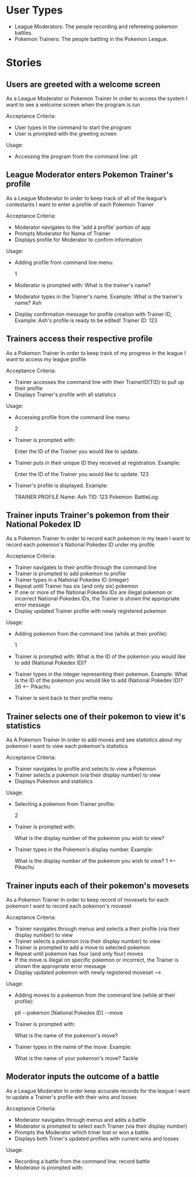 # User Types

* League Moderators: The people recording and refereeing pokemon battles.
* Pokemon Trainers: The people battling in the Pokemon League.

# Stories

## Users are greeted with a welcome screen

As a League Moderator or Pokemon Trainer
In order to access the system
I want to see a welcome screen when the program is run

Acceptance Criteria:
* User types in the command to start the program
* User is prompted with the greeting screen

Usage:
* Accessing the program from the command line:
    plt

## League Moderator enters Pokemon Trainer's profile

As a League Moderator
In order to keep track of all of the league's contestants
I want to enter a profile of each Pokemon Trainer

Acceptance Criteria:
* Moderator navigates to the 'add a profile' portion of app
* Prompts Moderator for Name of Trainer
* Displays profile for Moderator to confirm information

Usage:
* Adding profile from command line menu:

    1

* Moderator is prompted with:
  What is the trainer's name?
* Moderator types in the Trainer's name. Example:
  What is the trainer's name?
    Ash
* Display confirmation message for profile creation with Trainer ID, Example:
  Ash's profile is ready to be edited! Trainer ID: 123

## Trainers access their respective profile

As a Pokemon Trainer
In order to keep track of my progress in the league
I want to access my league profile

Acceptance Criteria:
* Trainer accesses the command line with their TrainerID(TID) to pull up their profile
* Displays Trainer's profile with all statistics

Usage:
* Accessing profile from the command line menu:

    2

* Trainer is prompted with:

    Enter the ID of the Trainer you would like to update.

* Trainer puts in their unique ID they received at registration. Example:

    Enter the ID of the Trainer you would like to update.
    123

* Trainer's profile is displayed. Example:

    TRAINER PROFILE
    Name: Ash
    TID: 123
    Pokemon: <none>
    BattleLog: <none>

## Trainer inputs Trainer's pokemon from their National Pokedex ID

As a Pokemon Trainer
In order to record each pokemon in my team
I want to record each pokemon's National Pokedex ID under my profile

Acceptance Criteria:
* Trainer navigates to their profile through the command line
* Trainer is prompted to add pokemon to profile
* Trainer types in a National Pokedex ID (integer)
* Repeat until Trainer has six (and only six) pokemon
* If one or more of the National Pokedex IDs are illegal pokemon or incorrect National Pokedex IDs, the Trainer is shown the appropriate error message
* Display updated Trainer profile with newly registered pokemon

Usage:
* Adding pokemon from the command line (while at their profile):

    1

* Trainer is prompted with:
  What is the ID of the pokemon you would like to add (National Pokedex ID)?
* Trainer types in the integer representing their pokemon. Example:
  What is the ID of the pokemon you would like to add (National Pokedex ID)?
    26 <-- Pikachu
* Trainer is sent back to their profile menu

## Trainer selects one of their pokemon to view it's statistics

As A Pokemon Trainer
In order to add moves and see statistics about my pokemon
I want to view each pokemon's statistics

Acceptance Criteria:
* Trainer navigates to profile and selects to view a Pokemon
* Trainer selects a pokemon (via their display number) to view
* Displays Pokemon and statistics

Usage:
* Selecting a pokemon from Trainer profile:

    2

* Trainer is prompted with:

    What is the display number of the pokemon you wish to view?

* Trainer types in the Pokemon's display number. Example:

    What is the display number of the pokemon you wish to view?
      1 <-- Pikachu

## Trainer inputs each of their pokemon's movesets

As a Pokemon Trainer
In order to keep record of movesets for each pokemon
I want to record each pokemon's moveset

Acceptance Criteria:
* Trainer navigates through menus and selects a their profile (via their display number) to view
* Trainer selects a pokemon (via their display number) to view
* Trainer is prompted to add a move to selected pokemon
* Repeat until pokemon has four (and only four) moves
* If the move is illegal on specific pokemon or incorrect, the Trainer is shown the appropriate error message
* Display updated pokemon with newly registered moveset -->

Usage:
* Adding moves to a pokemon from the command line (while at their profile):

    plt --pokemon [National Pokedex ID] --move

* Trainer is prompted with:

    What is the name of the pokemon's move?

* Trainer types in the name of the move. Example:

    What is the name of your pokemon's move?
      Tackle

## Moderator inputs the outcome of a battle

As a League Moderator
In order keep accurate records for the league
I want to update a Trainer's profile with their wins and losses

Acceptance Criteria:
* Moderator navigates through menus and adds a battle
* Moderator is prompted to select each Trainer (via their display number)
* Prompts the Moderator which triner lost or won a battle.
* Displays both Triner's updated profiles with current wins and losses

Usage:
* Recording a battle from the command line:
  record battle
* Moderator is prompted with:
